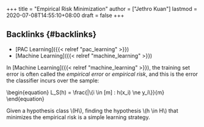 +++
title = "Empirical Risk Minimization"
author = ["Jethro Kuan"]
lastmod = 2020-07-08T14:55:10+08:00
draft = false
+++

## Backlinks {#backlinks}

- [PAC Learning]({{< relref "pac_learning" >}})
- [Machine Learning]({{< relref "machine_learning" >}})

In [Machine Learning]({{< relref "machine_learning" >}}), the training set error is often called the
_empirical error_ or _empirical risk_, and this is the error the
classifier incurs over the sample:

\begin{equation}
L_S(h) = \frac{|\\{i \in [m] : h(x_i) \ne y_i\\}}{m}
\end{equation}

Given a hypothesis class \\(H\\), finding the hypothesis \\(h \in H\\) that
minimizes the empirical risk is a simple learning strategy.
